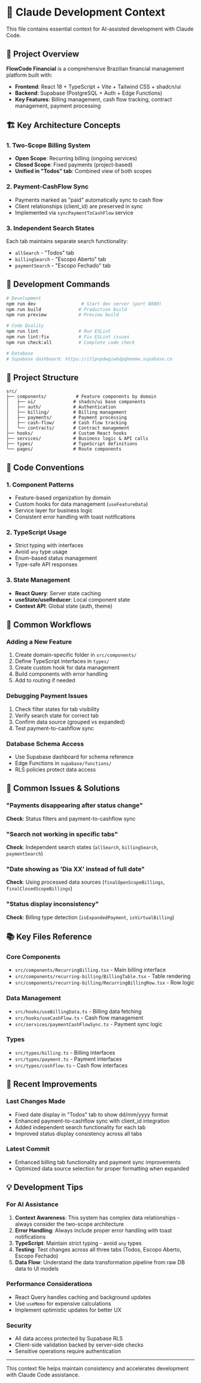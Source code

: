 # 🤖 Claude Development Context

This file contains essential context for AI-assisted development with Claude Code.

## 🎯 Project Overview

**FlowCode Financial** is a comprehensive Brazilian financial management platform built with:
- **Frontend**: React 18 + TypeScript + Vite + Tailwind CSS + shadcn/ui
- **Backend**: Supabase (PostgreSQL + Auth + Edge Functions)
- **Key Features**: Billing management, cash flow tracking, contract management, payment processing

## 🏗️ Key Architecture Concepts

### 1. **Two-Scope Billing System**
- **Open Scope**: Recurring billing (ongoing services)
- **Closed Scope**: Fixed payments (project-based)
- **Unified in "Todos" tab**: Combined view of both scopes

### 2. **Payment-CashFlow Sync**
- Payments marked as "paid" automatically sync to cash flow
- Client relationships (client_id) are preserved in sync
- Implemented via `syncPaymentToCashFlow` service

### 3. **Independent Search States**
Each tab maintains separate search functionality:
- `allSearch` - "Todos" tab
- `billingSearch` - "Escopo Aberto" tab  
- `paymentSearch` - "Escopo Fechado" tab

## 🔧 Development Commands

```bash
# Development
npm run dev                 # Start dev server (port 8080)
npm run build              # Production build
npm run preview            # Preview build

# Code Quality  
npm run lint               # Run ESLint
npm run lint:fix           # Fix ESLint issues
npm run check:all          # Complete code check

# Database
# Supabase dashboard: https://itlpvpdwgiwbdpqheemw.supabase.co
```

## 📂 Project Structure

```
src/
├── components/           # Feature components by domain
│   ├── ui/              # shadcn/ui base components
│   ├── auth/            # Authentication
│   ├── billing/         # Billing management  
│   ├── payments/        # Payment processing
│   ├── cash-flow/       # Cash flow tracking
│   └── contracts/       # Contract management
├── hooks/               # Custom React hooks
├── services/            # Business logic & API calls
├── types/               # TypeScript definitions
└── pages/               # Route components
```

## 🎨 Code Conventions

### 1. **Component Patterns**
- Feature-based organization by domain
- Custom hooks for data management (`useFeatureData`)
- Service layer for business logic
- Consistent error handling with toast notifications

### 2. **TypeScript Usage**
- Strict typing with interfaces
- Avoid `any` type usage
- Enum-based status management
- Type-safe API responses

### 3. **State Management**
- **React Query**: Server state caching
- **useState/useReducer**: Local component state  
- **Context API**: Global state (auth, theme)

## 🔄 Common Workflows

### Adding a New Feature
1. Create domain-specific folder in `src/components/`
2. Define TypeScript interfaces in `types/`
3. Create custom hook for data management
4. Build components with error handling
5. Add to routing if needed

### Debugging Payment Issues
1. Check filter states for tab visibility
2. Verify search state for correct tab
3. Confirm data source (grouped vs expanded)
4. Test payment-to-cashflow sync

### Database Schema Access
- Use Supabase dashboard for schema reference
- Edge Functions in `supabase/functions/`
- RLS policies protect data access

## 🐛 Common Issues & Solutions

### "Payments disappearing after status change"
**Check**: Status filters and payment-to-cashflow sync

### "Search not working in specific tabs"  
**Check**: Independent search states (`allSearch`, `billingSearch`, `paymentSearch`)

### "Date showing as 'Dia XX' instead of full date"
**Check**: Using processed data sources (`finalOpenScopeBillings`, `finalClosedScopeBillings`)

### "Status display inconsistency"
**Check**: Billing type detection (`isExpandedPayment`, `isVirtualBilling`)

## 📚 Key Files Reference

### Core Components
- `src/components/RecurringBilling.tsx` - Main billing interface
- `src/components/recurring-billing/BillingTable.tsx` - Table rendering
- `src/components/recurring-billing/RecurringBillingRow.tsx` - Row logic

### Data Management  
- `src/hooks/useBillingData.ts` - Billing data fetching
- `src/hooks/useCashFlow.ts` - Cash flow management
- `src/services/paymentCashFlowSync.ts` - Payment sync logic

### Types
- `src/types/billing.ts` - Billing interfaces
- `src/types/payment.ts` - Payment interfaces
- `src/types/cashflow.ts` - Cash flow interfaces

## 🚀 Recent Improvements

### Last Changes Made
- Fixed date display in "Todos" tab to show dd/mm/yyyy format
- Enhanced payment-to-cashflow sync with client_id integration
- Added independent search functionality for each tab
- Improved status display consistency across all tabs

### Latest Commit
- Enhanced billing tab functionality and payment sync improvements
- Optimized data source selection for proper formatting when expanded

## 💡 Development Tips

### For AI Assistance
1. **Context Awareness**: This system has complex data relationships - always consider the two-scope architecture
2. **Error Handling**: Always include proper error handling with toast notifications
3. **TypeScript**: Maintain strict typing - avoid `any` types
4. **Testing**: Test changes across all three tabs (Todos, Escopo Aberto, Escopo Fechado)
5. **Data Flow**: Understand the data transformation pipeline from raw DB data to UI models

### Performance Considerations
- React Query handles caching and background updates
- Use `useMemo` for expensive calculations
- Implement optimistic updates for better UX

### Security
- All data access protected by Supabase RLS
- Client-side validation backed by server-side checks
- Sensitive operations require authentication

---

This context file helps maintain consistency and accelerates development with Claude Code assistance.